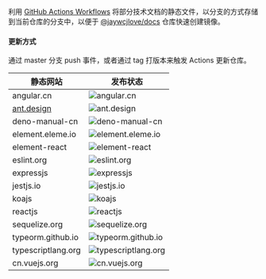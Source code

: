 利用 [GitHub Actions Workflows](https://github.com/actions/starter-workflows) 将部分技术文档的静态文件，以分支的方式存储到当前仓库的分支中，以便于 [@jaywcjlove/docs](https://github.com/jaywcjlove/docs) 仓库快速创建镜像。

#### 更新方式

通过 master 分支 push 事件，或者通过 tag 打版本来触发 Actions 更新仓库。

静态网站 | 发布状态
---- | ----
angular.cn | ![angular.cn](https://github.com/jaywcjlove/doc-static/workflows/angular.cn/badge.svg)
[ant.design](https://ant.design) | ![ant.design](https://github.com/jaywcjlove/doc-static/workflows/ant.design/badge.svg)
deno-manual-cn | ![deno-manual-cn](https://github.com/jaywcjlove/doc-static/workflows/deno-manual-cn/badge.svg)
element.eleme.io | ![element.eleme.io](https://github.com/jaywcjlove/doc-static/workflows/element.eleme.io/badge.svg)
element-react | ![element-react](https://github.com/jaywcjlove/doc-static/workflows/element-react/badge.svg)
eslint.org | ![eslint.org](https://github.com/jaywcjlove/doc-static/workflows/eslint.org/badge.svg)
expressjs | ![expressjs](https://github.com/jaywcjlove/doc-static/workflows/expressjs/badge.svg)
jestjs.io | ![jestjs.io](https://github.com/jaywcjlove/doc-static/workflows/jestjs.io/badge.svg)
koajs | ![koajs](https://github.com/jaywcjlove/doc-static/workflows/koajs/badge.svg)
reactjs | ![reactjs](https://github.com/jaywcjlove/doc-static/workflows/reactjs/badge.svg)
sequelize.org | ![sequelize.org](https://github.com/jaywcjlove/doc-static/workflows/sequelize.org/badge.svg)
typeorm.github.io | ![typeorm.github.io](https://github.com/jaywcjlove/doc-static/workflows/typeorm.github.io/badge.svg)
typescriptlang.org | ![typescriptlang.org](https://github.com/jaywcjlove/doc-static/workflows/typescriptlang.org/badge.svg)
cn.vuejs.org | ![cn.vuejs.org](https://github.com/jaywcjlove/doc-static/workflows/cn.vuejs.org/badge.svg)